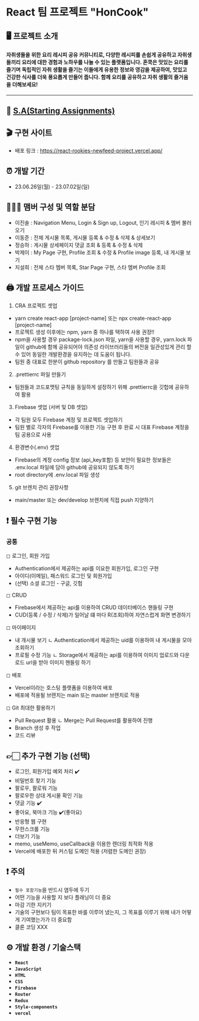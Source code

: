 # React 팀 프로젝트 "HonCook"

## 🖥️ 프로젝트 소개

#### 자취생들을 위한 요리 레시피 공유 커뮤니티로, 다양한 레시피를 손쉽게 공유하고 자취생들끼리 요리에 대한 경험과 노하우를 나눌 수 있는 플랫폼입니다. 혼쿡은 맛있는 요리를 즐기며 독립적인 자취 생활을 즐기는 이들에게 유용한 정보와 영감을 제공하여, 맛있고 건강한 식사를 더욱 풍요롭게 만들어 줍니다. 함께 요리를 공유하고 자취 생활의 즐거움을 더해보세요!
---

## 📜 [S.A(Starting Assignments)](https://www.notion.so/HonCook-6-project-030d200979d243ce8084c0218a225ecf/)


## 🎬 구현 사이트
- 배포 링크 : https://react-rookies-newfeed-project.vercel.app/

## ⏰ 개발 기간

- 23.06.26일(월) - 23.07.02일(일)

## 🧑‍🤝‍🧑 맴버 구성 및 역할 분담
- 이진솔 : Navigation Menu, Login & Sign up, Logout, 인기 레시피 & 멤버 불러오기
- 이동준 : 전체 게시물 목록, 게시물 등록 & 수정 & 삭제 & 상세보기
- 정승하 : 게시물 상세페이지 댓글 조회 & 등록 & 수정 & 삭제
- 박제이 : My Page 구현, Profile 조회 & 수정 & Profile image 등록, 내 게시물 보기
- 지설희 : 전체 스타 멤버 목록, Star Page 구현, 스타 멤버 Profile 조회

## 🖨️ 개발 프로세스 가이드
1.  CRA 프로젝트 셋업
- yarn create react-app [project-name] 또는 npx create-react-app [project-name]
- 프로젝트 생성 이후에는 npm, yarn 중 하나를 택하여 사용 권장!!
- npm을 사용할 경우 package-lock.json 파일, yarn을 사용할 경우, yarn.lock 파일이 github에 함께 공유되어야 의존성 라이브러리들의 버전을 일관성있게 관리 할 수 있어 동일한 개발환경을 유지하는 데 도움이 됩니다.
- 팀원 중 대표로 한분이 github repository 를 만들고 팀원들과 공유

2. .prettierrc 파일 만들기
- 팀원들과 코드포맷팅 규칙을 동일하게 설정하기 위해 .prettierrc을 깃헙에 공유하여 활용

3. Firebase 셋업 (서버 및 DB 셋업)
- 각 팀원 모두 Firebase 계정 및 프로젝트 셋업하기
- 팀원 별로 각자의 Firebase를 이용한 기능 구현 후 완료 시 대표 Firebase 계정을 팀 공용으로 사용

4. 환경변수(.env) 셋업
- Firebase의 계정 config 정보 (api_key포함) 등 보안이 필요한 정보들은 .env.local 파일에 담아 github에 공유되지 않도록 하기
- root directory에 .env.local 파일 생성

5. git 브렌치 관리 권장사항
- main/master 또는 dev/develop 브렌치에 직접 push 지양하기

## ❗ 필수 구현 기능

### 공통
◻︎ 로그인, 회원 가입
- Authentication에서 제공하는 api를 이요한 회원가입, 로그인 구현
- 아이디(이메일), 패스워드 로그인 및 회원가입
- (선택) 소셜 로그인 - 구글, 깃험

◻︎ CRUD
- Firebase에서 제공하는 api를 이용하여 CRUD 데이터베이스 핸들링 구현
- CUD(등록 / 수정 / 삭제)가 일어날 떄 마다 R(조회)하여 자연스럽게 화면 변경하기

◻︎ 마이페이지
- 내 개시물 보기
 ㄴ Authentication에서 제공하는 uid를 이용하여 내 게시물을 모아 조회하기
- 프로필 수정 기능
 ㄴ Storage에서 제공하는 api를 이용하여 이미지 업로드와 다운로드 url을 받아 이미지 핸들링 하기

◻︎ 배포
- Vercel이라는 호스팅 플랫폼을 이용하여 배포
- 배포에 적용될 브렌치는 main 또는 master 브렌치로 적용

◻︎ Git 최대한 활용하기
- Pull Request 활용
 ㄴ Merge는 Pull Request를 활용하여 진행
- Branch 생성 후 작업
- 코드 리뷰

## 👉🏻 추가 구현 기능 (선택)
- 로그인, 회원가입 예외 처리 ✔️
- 비밀번호 찾기 기능
- 팔로우, 팔로워 기능
- 팔로우한 상대 게시물 확인 기능
- 댓글 기능 ✔️
- 좋아요, 북마크 기능 ✔️(좋아요)
- 반응형 웹 구현
- 무한스크롤 기능
- 더보기 기능
- memo, useMemo, useCallback을 이용한 렌더링 최적화 적용
- Vercel에 배포한 뒤 커스텀 도메인 적용 (저렴한 도메인 권장)
  
## ❗ 주의
- `필수 포함기능`을 반드시 염두에 두기
- 어떤 기능을 사용할 지 보다 플래닝이 더 중요
- 마감 기한 지키기
- 기술의 구현보다 팀이 목표한 바를 이루어 냈는지, 그 목표를 이루기 위해 내가 어떻게 기여했는가가 더 중요함
- 클론 코딩 XXX

## ⚙️ 개발 환경 / 기술스택

- **`React`**
- **`JavaScript`**
- **`HTML`**
- **`CSS`**
- **`Firebase`**
- **`Router`**
- **`Redux`**
- **`Style-components`**
- **`vercel`**
